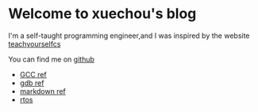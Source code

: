 # Welcome to xuechou's blog

I'm a self-taught programming engineer,and I was inspired by the website [teachyourselfcs](https://teachyourselfcs.com/)

You can find me on [github](https://github.com/xuechou)


- [GCC ref](./gcc.md)
- [gdb ref](./gdb.md)
- [markdown ref](./markdown-cheat-sheet.md)
- [rtos](./rtos/index.md)